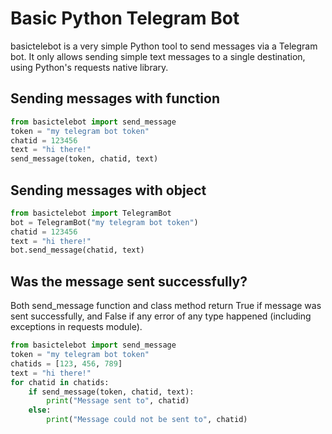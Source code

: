 # Basic Python Telegram Bot

basictelebot is a very simple Python tool to send messages via a Telegram bot. It only allows sending simple text messages to a single destination, using Python's requests native library.

## Sending messages with function

```python
from basictelebot import send_message
token = "my telegram bot token"
chatid = 123456
text = "hi there!"
send_message(token, chatid, text)
```

## Sending messages with object

```python
from basictelebot import TelegramBot
bot = TelegramBot("my telegram bot token")
chatid = 123456
text = "hi there!"
bot.send_message(chatid, text)
```

## Was the message sent successfully?

Both send_message function and class method return True if message was sent successfully, and False if any error of any type happened (including exceptions in requests module).

```python
from basictelebot import send_message
token = "my telegram bot token"
chatids = [123, 456, 789]
text = "hi there!"
for chatid in chatids:
    if send_message(token, chatid, text):
        print("Message sent to", chatid)
    else:
        print("Message could not be sent to", chatid)
```
